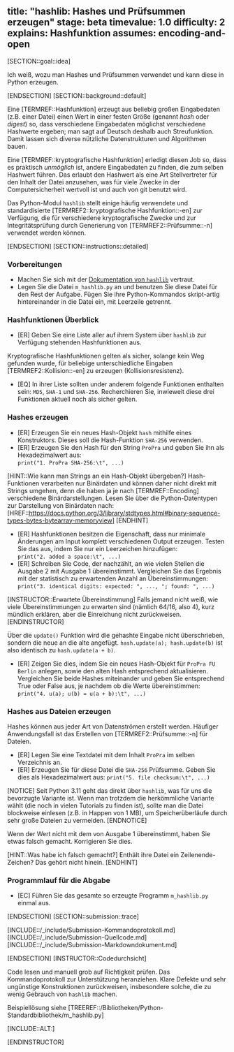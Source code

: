 title: "hashlib: Hashes und Prüfsummen erzeugen"
stage: beta
timevalue: 1.0
difficulty: 2
explains: Hashfunktion
assumes: encoding-and-open
---

[SECTION::goal::idea]

Ich weiß, wozu man Hashes und Prüfsummen verwendet und kann diese in Python erzeugen.

[ENDSECTION]
[SECTION::background::default]

Eine [TERMREF::Hashfunktion] erzeugt aus beliebig großen Eingabedaten (z.B. einer Datei) einen 
Wert in einer festen Größe (genannt _hash_ oder _digest_) so, dass verschiedene Eingabedaten
möglichst verschiedene Hashwerte ergeben; man sagt auf Deutsch deshalb auch Streufunktion.
Damit lassen sich diverse nützliche Datenstrukturen und Algorithmen bauen.

Eine [TERMREF::kryptografische Hashfunktion] erledigt diesen Job so, dass es praktisch _unmöglich_ ist,
andere Eingabedaten zu finden, die zum selben Hashwert führen.
Das erlaubt den Hashwert als eine Art Stellvertreter für den Inhalt der Datei anzusehen,
was für viele Zwecke in der Computersicherheit wertvoll ist und auch von git benutzt wird.

Das Python-Modul `hashlib` stellt einige häufig verwendete und standardisierte 
[TERMREF2::kryptografische Hashfunktion::-en] zur Verfügung, die für verschiedene 
kryptografische Zwecke und zur Integritätsprüfung durch Generierung von 
[TERMREF2::Prüfsumme::-n] verwendet werden können.

[ENDSECTION]
[SECTION::instructions::detailed]

### Vorbereitungen

- Machen Sie sich mit der
  [Dokumentation von `hashlib`](https://docs.python.org/3/library/hashlib.html) vertraut.
- Legen Sie die Datei `m_hashlib.py` an und benutzen Sie diese Datei für den Rest der Aufgabe. 
  Fügen Sie ihre Python-Kommandos skript-artig hintereinander in die Datei ein, mit Leerzeile getrennt.

### Hashfunktionen Überblick

- [ER] Geben Sie eine Liste aller auf ihrem System über `hashlib` zur Verfügung stehenden 
  Hashfunktionen aus.

Kryptografische Hashfunktionen gelten als sicher, solange kein Weg gefunden wurde, für beliebige 
unterschiedliche Eingaben [TERMREF2::Kollision::-en] zu erzeugen (Kollisionsresistenz).

- [EQ] In ihrer Liste sollten under anderem folgende Funktionen enthalten sein: `MD5`, `SHA-1` und
  `SHA-256`. Recherchieren Sie, inwieweit diese drei Funktionen aktuell noch als sicher gelten.


### Hashes erzeugen

- [ER] Erzeugen Sie ein neues Hash-Objekt `hash` mithilfe eines Konstruktors. Dieses soll die
  Hash-Funktion `SHA-256` verwenden.
- [ER] Erzeugen Sie den Hash für den String `ProPra` und geben Sie ihn als Hexadezimalwert aus:  
  `print("1. ProPra SHA-256:\t", ...)`

[HINT::Wie kann man Strings an ein Hash-Objekt übergeben?]
Hash-Funktionen verarbeiten nur Binärdaten und können daher nicht direkt mit
Strings umgehen, denn die haben ja je nach [TERMREF::Encoding] verschiedene Binärdarstellungen. 
Lesen Sie über die Python-Datentypen zur Darstellung von Binärdaten nach:
[HREF::https://docs.python.org/3/library/stdtypes.html#binary-sequence-types-bytes-bytearray-memoryview]
[ENDHINT]

- [ER] Hashfunktionen besitzen die Eigenschaft, dass nur minimale Änderungen am Input komplett 
  verschiedenen Output erzeugen. Testen Sie das aus, indem Sie nur ein Leerzeichen hinzufügen:  
  `print("2. added a space:\t", ...)`
- [ER] Schreiben Sie Code, der nachzählt, an wie vielen Stellen die Ausgabe 2 mit Ausgabe 1
  übereinstimmt. Vergleichen Sie das Ergebnis mit der statistisch zu erwartenden Anzahl an 
  Übereinstimmungen: 
  `print("3. identical digits: expected: ", ..., "; found: ", ...)`

[INSTRUCTOR::Erwartete Übereinstimmung]
Falls jemand nicht weiß, wie viele Übereinstimmungen zu erwarten sind (nämlich 64/16, also 4), 
kurz mündlich erklären, aber die Einreichung nicht zurückweisen.
[ENDINSTRUCTOR]

Über die `update()` Funktion wird die gehashte Eingabe nicht überschrieben, sondern die neue an die 
alte angefügt. `hash.update(a); hash.update(b)` ist also identisch zu `hash.update(a + b)`.

- [ER] Zeigen Sie dies, indem Sie ein neues Hash-Objekt für `ProPra FU Berlin` anlegen, sowie den 
  alten Hash entsprechend aktualisieren. Vergleichen Sie beide Hashes miteinander und geben Sie 
  entsprechend True oder False aus, je nachdem ob die Werte übereinstimmen: 
  `print("4. u(a); u(b) = u(a + b):\t", ...)`


### Hashes aus Dateien erzeugen

Hashes können aus jeder Art von Datenströmen erstellt werden. Häufiger Anwendungsfall ist das 
Erstellen von [TERMREF2::Prüfsumme::-n] für Dateien.

- [ER] Legen Sie eine Textdatei mit dem Inhalt `ProPra` im selben Verzeichnis an.
- [ER] Erzeugen Sie für diese Datei die `SHA-256` Prüfsumme.
  Geben Sie dies als Hexadezimalwert aus: 
  `print("5. file checksum:\t", ...)`

[NOTICE]
Seit Python 3.11 geht das direkt über `hashlib`, was für uns die bevorzugte Variante ist.
Wenn man trotzdem die herkömmliche Variante wählt (die noch in vielen Tutorials zu finden ist), 
sollte man die Datei blockweise einlesen (z.B. in Happen von 1 MB), um Speicherüberläufe durch 
sehr große Dateien zu vermeiden.
[ENDNOTICE]

Wenn der Wert nicht mit dem von Ausgabe 1 übereinstimmt, haben Sie etwas falsch gemacht.
Korrigieren Sie dies.

[HINT::Was habe ich falsch gemacht?]
Enthält ihre Datei ein Zeilenende-Zeichen? Das gehört nicht hinein.
[ENDHINT]


### Programmlauf für die Abgabe

- [EC] Führen Sie das gesamte so erzeugte Programm `m_hashlib.py` einmal aus.

[ENDSECTION]
[SECTION::submission::trace]

[INCLUDE::/_include/Submission-Kommandoprotokoll.md]
[INCLUDE::/_include/Submission-Quellcode.md]
[INCLUDE::/_include/Submission-Markdowndokument.md]

[ENDSECTION]
[INSTRUCTOR::Codedurchsicht]

Code lesen und manuell grob auf Richtigkeit prüfen.
Das Kommandoprotokoll zur Unterstützung heranziehen.
Klare Defekte und sehr ungünstige Konstruktionen zurückweisen,
insbesondere solche, die zu wenig Gebrauch von `hashlib` machen.

Beispiellösung siehe [TREEREF::/Bibliotheken/Python-Standardbibliothek/m_hashlib.py]

[INCLUDE::ALT:]

[ENDINSTRUCTOR]